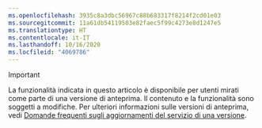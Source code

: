 ```yaml
---
ms.openlocfilehash: 3935c8a3dbc56967c88b683317f8214f2cd01e03
ms.sourcegitcommit: 11a61db54119503e82faec5f99c4273e8d1247e5
ms.translationtype: HT
ms.contentlocale: it-IT
ms.lasthandoff: 10/16/2020
ms.locfileid: "4069786"
---
```

> [!IMPORTANT]
> La funzionalità indicata in questo articolo è disponibile per utenti mirati come parte di una versione di anteprima. Il contenuto e la funzionalità sono soggetti a modifiche. Per ulteriori informazioni sulle versioni di anteprima, vedi [Domande frequenti sugli aggiornamenti del servizio di una versione](https://docs.microsoft.com/dynamics365/unified-operations/fin-and-ops/get-started/one-version).

